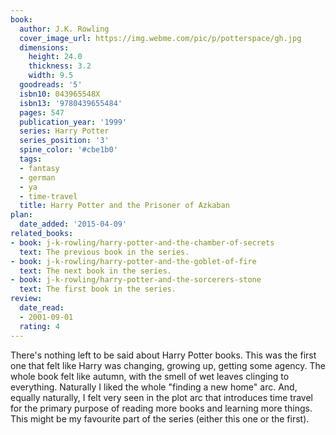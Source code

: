 ```yaml
---
book:
  author: J.K. Rowling
  cover_image_url: https://img.webme.com/pic/p/potterspace/gh.jpg
  dimensions:
    height: 24.0
    thickness: 3.2
    width: 9.5
  goodreads: '5'
  isbn10: 043965548X
  isbn13: '9780439655484'
  pages: 547
  publication_year: '1999'
  series: Harry Potter
  series_position: '3'
  spine_color: '#cbe1b0'
  tags:
  - fantasy
  - german
  - ya
  - time-travel
  title: Harry Potter and the Prisoner of Azkaban
plan:
  date_added: '2015-04-09'
related_books:
- book: j-k-rowling/harry-potter-and-the-chamber-of-secrets
  text: The previous book in the series.
- book: j-k-rowling/harry-potter-and-the-goblet-of-fire
  text: The next book in the series.
- book: j-k-rowling/harry-potter-and-the-sorcerers-stone
  text: The first book in the series.
review:
  date_read:
  - 2001-09-01
  rating: 4
---
```


There's nothing left to be said about Harry Potter books. This was the first one that felt like Harry was changing,
growing up, getting some agency.  The whole book felt like autumn, with the smell of wet leaves clinging to
everything.  Naturally I liked the whole "finding a new home" arc. And, equally naturally, I felt very seen in the plot
arc that introduces time travel for the primary purpose of reading more books and learning more things. This might be my
favourite part of the series (either this one or the first).
